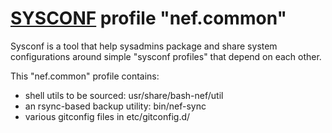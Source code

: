 [SYSCONF](https://github.com/geonef/sysconf.base) profile "nef.common"
======================================================================

Sysconf is a tool that help sysadmins package and share system configurations
around simple "sysconf profiles" that depend on each other.

This "nef.common" profile contains:
* shell utils to be sourced: usr/share/bash-nef/util
* an rsync-based backup utility: bin/nef-sync
* various gitconfig files in etc/gitconfig.d/
